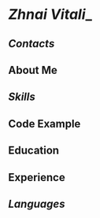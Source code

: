 # _Zhnai Vitali__ #
## *Contacts* ##
## About Me ##
## *Skills* ##
## Code Example ##
## Education ##
## Experience ##
## *Languages* ##